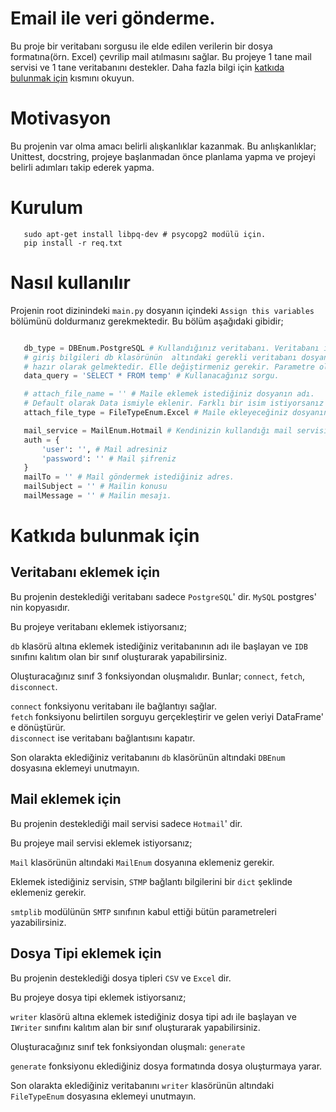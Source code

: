 # Email ile veri gönderme.
 
 Bu proje bir veritabanı sorgusu ile elde edilen verilerin bir dosya formatına(örn. Excel) çevrilip mail atılmasını sağlar. Bu projeye 1 tane mail servisi ve 1 tane veritabanını destekler. Daha fazla bilgi için [katkıda bulunmak için](#katkıda-bulunmak-için) kısmını okuyun.

# Motivasyon

 Bu projenin var olma amacı belirli alışkanlıklar kazanmak. Bu anlışkanlıklar; Unittest, docstring, projeye başlanmadan önce planlama yapma ve projeyi belirli adımları takip ederek yapma.

# Kurulum
 
 ```
    sudo apt-get install libpq-dev # psycopg2 modülü için.
    pip install -r req.txt
 ```

# Nasıl kullanılır
 Projenin root dizinindeki `main.py` dosyanın içindeki `Assign this variables` bölümünü doldurmanız gerekmektedir. Bu bölüm aşağıdaki gibidir;

 ```python

    db_type = DBEnum.PostgreSQL # Kullandığınız veritabanı. Veritabanı ile ilgili 
    # giriş bilgileri db klasörünün  altındaki gerekli veritabanı dosyanın içinde 
    # hazır olarak gelmektedir. Elle değiştirmeniz gerekir. Parametre olarak verilmez.
    data_query = 'SELECT * FROM temp' # Kullanacağınız sorgu.

    # attach_file_name = '' # Maile eklemek istediğiniz dosyanın adı. 
    # Default olarak Data ismiyle eklenir. Farklı bir isim istiyorsanız yorum satırını kaldırın.
    attach_file_type = FileTypeEnum.Excel # Maile ekleyeceğiniz dosyanın Tipi.

    mail_service = MailEnum.Hotmail # Kendinizin kullandığı mail servisi
    auth = {
        'user': '', # Mail adresiniz
        'password': '' # Mail şifreniz
    }
    mailTo = '' # Mail göndermek istediğiniz adres.
    mailSubject = '' # Mailin konusu
    mailMessage = '' # Mailin mesajı.

 ```

# Katkıda bulunmak için

## Veritabanı eklemek için
Bu projenin desteklediği veritabanı sadece `PostgreSQL`' dir. `MySQL` postgres' nin kopyasıdır.

Bu projeye veritabanı eklemek istiyorsanız; 

`db` klasörü altına eklemek istediğiniz veritabanının adı ile başlayan ve `IDB` sınıfını kalıtım olan bir sınıf oluşturarak yapabilirsiniz. 

Oluşturacağınız sınıf 3 fonksiyondan oluşmalıdır. Bunlar; `connect`, `fetch`, `disconnect`. 

`connect` fonksiyonu veritabanı ile bağlantıyı sağlar.<br/>
`fetch` fonksiyonu belirtilen sorguyu gerçekleştirir ve gelen veriyi DataFrame' e dönüştürür.<br/>
`disconnect` ise veritabanı bağlantısını kapatır. 

Son olarakta eklediğiniz veritabanını `db` klasörünün altındaki `DBEnum` dosyasına eklemeyi unutmayın.

## Mail eklemek için
Bu projenin desteklediği mail servisi sadece `Hotmail`' dir.

Bu projeye mail servisi eklemek istiyorsanız; 

`Mail` klasörünün altındaki `MailEnum` dosyanına eklemeniz gerekir. 

Eklemek istediğiniz servisin, `STMP` bağlantı bilgilerini bir `dict` şeklinde eklemeniz gerekir. 

`smtplib` modülünün `SMTP` sınıfının kabul ettiği bütün parametreleri yazabilirsiniz.

## Dosya Tipi eklemek için
Bu projenin desteklediği dosya tipleri `CSV` ve `Excel` dir.

Bu projeye dosya tipi eklemek istiyorsanız; 

`writer` klasörü altına eklemek istediğiniz dosya tipi adı ile başlayan ve `IWriter` sınıfını kalıtım alan bir sınıf oluşturarak yapabilirsiniz. 

Oluşturacağınız sınıf tek fonksiyondan oluşmalı: `generate`

`generate` fonksiyonu eklediğiniz dosya formatında dosya oluşturmaya yarar.

Son olarakta eklediğiniz veritabanını `writer` klasörünün altındaki `FileTypeEnum` dosyasına eklemeyi unutmayın.